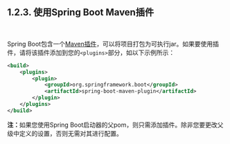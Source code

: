 <h2>1.2.3. 使用Spring Boot Maven插件</h2><br>

Spring Boot包含一个[Maven插件](https://docs.spring.io/spring-boot/docs/current/reference/html/build-tool-plugins.html#build-tool-plugins-maven-plugin)，可以将项目打包为可执行jar。如果要使用插件，请将该插件添加到您的```<plugins>```部分，如以下示例所示：

```xml
<build>
    <plugins>
        <plugin>
            <groupId>org.springframework.boot</groupId>
            <artifactId>spring-boot-maven-plugin</artifactId>
        </plugin>
    </plugins>
</build>
```

<b>注：</b>如果您使用Spring Boot启动器的父pom，则只需添加插件。除非您要更改父级中定义的设置，否则无需对其进行配置。